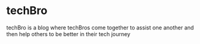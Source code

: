 # techBro
techBro is a blog where techBros come together to assist one another and then help others to be better in their tech journey
